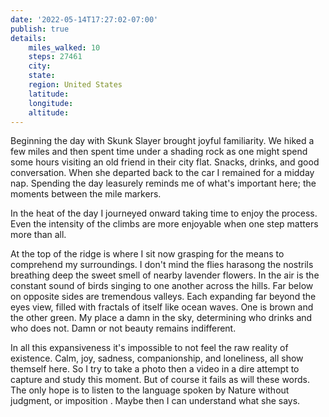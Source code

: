```yaml
---
date: '2022-05-14T17:27:02-07:00'
publish: true
details:
    miles_walked: 10
    steps: 27461
    city:
    state:
    region: United States
    latitude:
    longitude:
    altitude:
---
```

Beginning the day with Skunk Slayer brought joyful familiarity. We hiked a few miles and then spent time under a shading rock as one might spend some hours visiting an old friend in their city flat. Snacks, drinks, and good conversation. When she departed back to the car I remained for a midday nap. Spending the day leasurely reminds me of what's important here; the moments between the mile markers.

In the heat of the day I journeyed onward taking time to enjoy the process. Even the intensity of the climbs are more enjoyable when one step matters more than all. 

At the top of the ridge is where I sit now grasping for the means to comprehend my surroundings. I don't mind the flies harasong the nostrils breathing deep the sweet smell of nearby lavender flowers. In the air is the constant sound of birds singing to one another across the hills. Far below on opposite sides are tremendous valleys. Each expanding far beyond the eyes view, filled with fractals of itself like ocean waves. One is brown and the other green. My place a damn in the sky, determining who drinks and who does not. Damn or not beauty remains indifferent.

In all this expansiveness it's impossible to not feel the raw reality of existence. Calm, joy, sadness, companionship, and loneliness, all show themself here. So I try to take a photo then a video in a dire attempt to capture and study this moment. But of course it fails as will these words. The only hope is to listen to the language spoken by Nature without judgment, or imposition . Maybe then I can understand what she says.